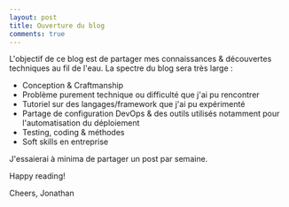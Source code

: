 ```yaml
---
layout: post
title: Ouverture du blog
comments: true
---
```


L'objectif de ce blog est de partager mes connaissances & découvertes techniques au fil de l'eau. La spectre du blog sera très large :

- Conception & Craftmanship
- Problème purement technique ou difficulté que j'ai pu rencontrer
- Tutoriel sur des langages/framework que j'ai pu expérimenté
- Partage de configuration DevOps & des outils utilisés notamment pour l'automatisation du déploiement
- Testing, coding & méthodes
- Soft skills en entreprise

J'essaierai à minima de partager un post par semaine.

Happy reading!

Cheers,
Jonathan
